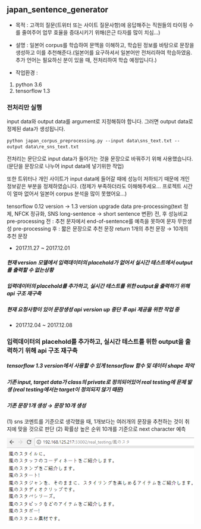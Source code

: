## japan_sentence_generator

- 목적 : 고객의 질문(트위터 또는 사이트 질문사항)에 응답해주는 직원들의 타이핑 수를 줄여주어 업무 효율을 증대시키기 위해(은근 타자를 많이 치심...)

- 설명 : 일본어 corpus를 학습하여 문맥을 이해하고, 학습된 정보를 바탕으로 문장을 생성하고 이를 추천해준다.(일본어를 요구하셔서 일본어만 전처리하여 학습하였음. 추가 언어는 필요하신 분이 있을 때, 전처리하여 학습 예정입니다.)

- 작업환경 : 
1. python 3.6
2. tensorflow 1.3

### 전처리만 실행
input data와 output data를 argument로 지정해줘야 합니다.
그러면 output data로 정제된 data가 생성됩니다.

```
python japan_corpus_preprocessing.py --input data\sns_text.txt --output data\re_sns_text.txt
```
전처리는 문단으로 input data가 들어가는 것을 문장으로 바꿔주기 위해 사용했습니다.
(문단을 문장으로 나누어 input data에 넣기위한 작업)

또한 트위터나 개인 사이트가 input data에 들어갈 때에 성능이 저하되기 때문에 개인정보같은 부분을 정제하였습니다.
(정제가 부족하더라도 이해해주세요... 프로젝트 시간이 얼마 없어서 일본어 corpus 분석을 많이 못했어요...)



tensorflow 0.12 version → 1.3 version upgrade
data pre-processing(text 정제, NFCK 정규화, SNS long-sentence → short sentence 변환) 전, 후 성능비교
pre-processing 전 : 추천 문자에서 end-of-sentence를 예측을 못하여 문자 무한생성
pre-processing 후 : 짧은 문장으로 추천 문장 return
1개의 추천 문장 → 10개의 추천 문장

- 2017.11.27 ~ 2017.12.01
##### 현재 version 모델에서 입력데이터의 placehold가 없어서 실시간 테스트에서 output를 출력할 수 없는상황
##### 입력데이터의 placehold를 추가하고, 실시간 테스트를 위한 output을 출력하기 위해 api 구조 재구축
##### 현재 요청사항이 있어 문장생성 api version up 중단 후 api 제공을 위한 작업 중

- 2017.12.04 ~ 2017.12.08
### 입력데이터의 placehold를 추가하고, 실시간 테스트를 위한 output을 출력하기 위해 api 구조 재구축 
##### tensorflow 1.3 version에서 사용할 수 있게 tensorflow 함수 및 데이터 shape 파악
##### 기존 input, target data가 class의 private로 정의되어있어 real testing에 문제 발생 (real testing에서는 target이 정의되지 않기 때문)
##### 기존 문장 1개 생성 → 문장 10개 생성
(1) sns 코멘트를 기준으로 생각했을 때, 1개보다는 여러개의 문장을 추천하는 것이 취지에 맞을 것으로 판단
(2) 확률상 높은 순위 10개를 기준으로 next character 예측

<img src=https://github.com/kojunhyun/japan_sentence_generator/blob/master/fig/10sentence_test.PNG>
